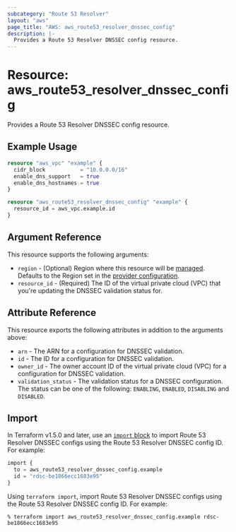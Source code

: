 ```yaml
---
subcategory: "Route 53 Resolver"
layout: "aws"
page_title: "AWS: aws_route53_resolver_dnssec_config"
description: |-
  Provides a Route 53 Resolver DNSSEC config resource.
---
```


# Resource: aws_route53_resolver_dnssec_config

Provides a Route 53 Resolver DNSSEC config resource.

## Example Usage

```terraform
resource "aws_vpc" "example" {
  cidr_block           = "10.0.0.0/16"
  enable_dns_support   = true
  enable_dns_hostnames = true
}

resource "aws_route53_resolver_dnssec_config" "example" {
  resource_id = aws_vpc.example.id
}
```

## Argument Reference

This resource supports the following arguments:

* `region` - (Optional) Region where this resource will be [managed](https://docs.aws.amazon.com/general/latest/gr/rande.html#regional-endpoints). Defaults to the Region set in the [provider configuration](https://registry.terraform.io/providers/hashicorp/aws/latest/docs#aws-configuration-reference).
* `resource_id` - (Required) The ID of the virtual private cloud (VPC) that you're updating the DNSSEC validation status for.

## Attribute Reference

This resource exports the following attributes in addition to the arguments above:

* `arn` - The ARN for a configuration for DNSSEC validation.
* `id` - The ID for a configuration for DNSSEC validation.
* `owner_id` - The owner account ID of the virtual private cloud (VPC) for a configuration for DNSSEC validation.
* `validation_status` - The validation status for a DNSSEC configuration. The status can be one of the following: `ENABLING`, `ENABLED`, `DISABLING` and `DISABLED`.

## Import

In Terraform v1.5.0 and later, use an [`import` block](https://developer.hashicorp.com/terraform/language/import) to import  Route 53 Resolver DNSSEC configs using the Route 53 Resolver DNSSEC config ID. For example:

```terraform
import {
  to = aws_route53_resolver_dnssec_config.example
  id = "rdsc-be1866ecc1683e95"
}
```

Using `terraform import`, import  Route 53 Resolver DNSSEC configs using the Route 53 Resolver DNSSEC config ID. For example:

```console
% terraform import aws_route53_resolver_dnssec_config.example rdsc-be1866ecc1683e95
```

